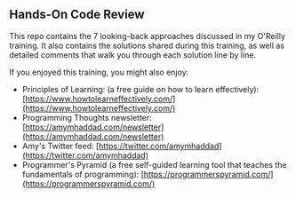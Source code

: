 ## Hands-On Code Review

This repo contains the 7 looking-back approaches discussed in my O'Reilly training. It also contains the solutions shared during this training, as well as detailed comments that walk you through each solution line by line.

If you enjoyed this training, you might also enjoy:

* Principles of Learning: (a free guide on how to learn effectively): [https://www.howtolearneffectively.com/](https://www.howtolearneffectively.com/)
* Programming Thoughts newsletter: [https://amymhaddad.com/newsletter](https://amymhaddad.com/newsletter)
* Amy's Twitter feed: [https://twitter.com/amymhaddad](https://twitter.com/amymhaddad)
* Programmer's Pyramid (a free self-guided learning tool that teaches the fundamentals of programming): [https://programmerspyramid.com/](https://programmerspyramid.com/)
